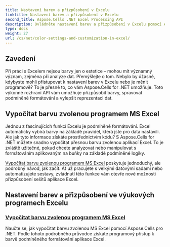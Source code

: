 ```yaml
---
title: Nastavení barev a přizpůsobení v Excelu
linktitle: Nastavení barev a přizpůsobení v Excelu
second_title: Aspose.Cells .NET Excel Processing API
description: Ovládněte nastavení barev a přizpůsobení v Excelu pomocí Aspose.Cells pro .NET. V tomto podrobném kurzu se dozvíte, jak programově vypočítat vybranou barvu Excelu.
type: docs
weight: 27
url: /cs/net/color-settings-and-customization-in-excel/
---
```

## Zavedení

Při práci s Excelem nejsou barvy jen o estetice – mohou mít významný význam, zejména při analýze dat. Přemýšlejte o tom. Nebylo by úžasné, kdybyste mohli přistupovat k nastavení barev v Excelu nebo je měnit programově? To je přesně to, co vám Aspose.Cells for .NET umožňuje. Toto výkonné rozhraní API vám umožňuje přizpůsobit barvy, spravovat podmíněné formátování a vylepšit reprezentaci dat.

## Vypočítat barvu zvolenou programem MS Excel

Jednou z fascinujících funkcí Excelu je podmíněné formátování. Excel automaticky vybírá barvy na základě pravidel, která jste pro data nastavili. Ale jak tyto informace získáte prostřednictvím kódu? S Aspose.Cells for .NET můžete snadno vypočítat přesnou barvu zvolenou aplikací Excel. To je zvláště užitečné, pokud chcete analyzovat nebo manipulovat s formátováním aplikovaným na buňky na základě podmíněné logiky.

[Vypočítat barvu zvolenou programem MS Excel](./compute-color-chosen-by-ms-excel/) poskytuje jednoduchý, ale podrobný návod, jak začít. Ať už pracujete s velkými datovými sadami nebo automatizujete sestavy, zvládnutí této funkce vám otevře nové možnosti přizpůsobení sešitů aplikace Excel.

## Nastavení barev a přizpůsobení ve výukových programech Excelu
### [Vypočítat barvu zvolenou programem MS Excel](./compute-color-chosen-by-ms-excel/)
Naučte se, jak vypočítat barvu zvolenou MS Excel pomocí Aspose.Cells pro .NET. Podle tohoto podrobného průvodce získáte programový přístup k barvě podmíněného formátování aplikace Excel.